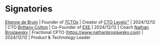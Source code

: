 # Signatories

[Etienne de Bruin](https://etiennex.com) | Founder of [7CTOs](https://7ctos.com) | Creator of [CTO Levels™](https://ctolevels.com) | 2024/12/12 | CTO
[Brittany Cotton](https://coachexe.com) | Co-Founder of [EXE](https://coachexe.com) | 2024/12/12 | Coach
[Nathan Broslawsky](https://www.linkedin.com/in/broslawsky/) | Fractional CPTO (https://www.nathanbroslawsky.com) | 2024/12/12 | Product & Technology Leader

